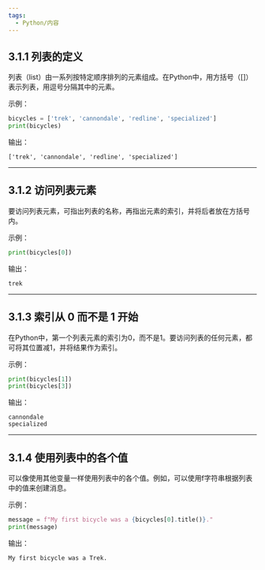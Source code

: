 ```yaml
---
tags:
  - Python/内容
---
```

## 3.1.1 列表的定义

列表（list）由一系列按特定顺序排列的元素组成。在Python中，用方括号（[]）表示列表，用逗号分隔其中的元素。

示例：
```python
bicycles = ['trek', 'cannondale', 'redline', 'specialized']
print(bicycles)
```
输出：
```
['trek', 'cannondale', 'redline', 'specialized']
```

---
## 3.1.2 访问列表元素

要访问列表元素，可指出列表的名称，再指出元素的索引，并将后者放在方括号内。

示例：
```python
print(bicycles[0])
```
输出：
```
trek
```

---
## 3.1.3 索引从 0 而不是 1 开始

在Python中，第一个列表元素的索引为0，而不是1。要访问列表的任何元素，都可将其位置减1，并将结果作为索引。

示例：
```python
print(bicycles[1])
print(bicycles[3])
```
输出：
```
cannondale
specialized
```

---
## 3.1.4 使用列表中的各个值

可以像使用其他变量一样使用列表中的各个值。例如，可以使用f字符串根据列表中的值来创建消息。


示例：
```python
message = f"My first bicycle was a {bicycles[0].title()}."
print(message)
```
输出：
```
My first bicycle was a Trek.
```

